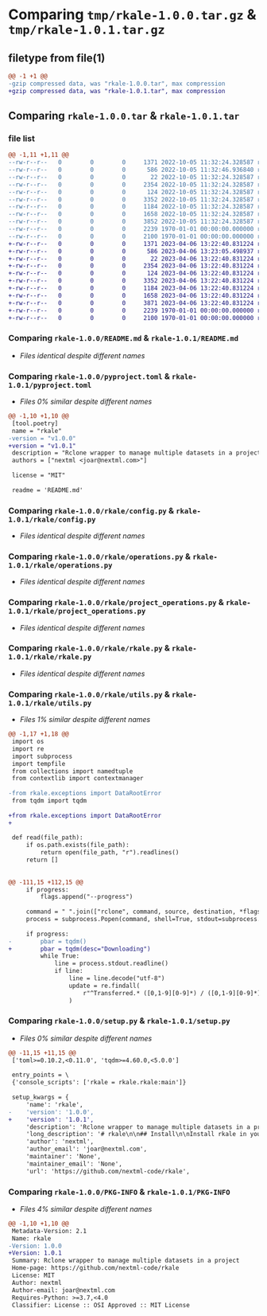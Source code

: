 # Comparing `tmp/rkale-1.0.0.tar.gz` & `tmp/rkale-1.0.1.tar.gz`

## filetype from file(1)

```diff
@@ -1 +1 @@
-gzip compressed data, was "rkale-1.0.0.tar", max compression
+gzip compressed data, was "rkale-1.0.1.tar", max compression
```

## Comparing `rkale-1.0.0.tar` & `rkale-1.0.1.tar`

### file list

```diff
@@ -1,11 +1,11 @@
--rw-r--r--   0        0        0     1371 2022-10-05 11:32:24.328587 rkale-1.0.0/README.md
--rw-r--r--   0        0        0      586 2022-10-05 11:32:46.936840 rkale-1.0.0/pyproject.toml
--rw-r--r--   0        0        0       22 2022-10-05 11:32:24.328587 rkale-1.0.0/rkale/__init__.py
--rw-r--r--   0        0        0     2354 2022-10-05 11:32:24.328587 rkale-1.0.0/rkale/config.py
--rw-r--r--   0        0        0      124 2022-10-05 11:32:24.328587 rkale-1.0.0/rkale/exceptions.py
--rw-r--r--   0        0        0     3352 2022-10-05 11:32:24.328587 rkale-1.0.0/rkale/operations.py
--rw-r--r--   0        0        0     1184 2022-10-05 11:32:24.328587 rkale-1.0.0/rkale/project_operations.py
--rw-r--r--   0        0        0     1658 2022-10-05 11:32:24.328587 rkale-1.0.0/rkale/rkale.py
--rw-r--r--   0        0        0     3852 2022-10-05 11:32:24.328587 rkale-1.0.0/rkale/utils.py
--rw-r--r--   0        0        0     2239 1970-01-01 00:00:00.000000 rkale-1.0.0/setup.py
--rw-r--r--   0        0        0     2100 1970-01-01 00:00:00.000000 rkale-1.0.0/PKG-INFO
+-rw-r--r--   0        0        0     1371 2023-04-06 13:22:40.831224 rkale-1.0.1/README.md
+-rw-r--r--   0        0        0      586 2023-04-06 13:23:05.498937 rkale-1.0.1/pyproject.toml
+-rw-r--r--   0        0        0       22 2023-04-06 13:22:40.831224 rkale-1.0.1/rkale/__init__.py
+-rw-r--r--   0        0        0     2354 2023-04-06 13:22:40.831224 rkale-1.0.1/rkale/config.py
+-rw-r--r--   0        0        0      124 2023-04-06 13:22:40.831224 rkale-1.0.1/rkale/exceptions.py
+-rw-r--r--   0        0        0     3352 2023-04-06 13:22:40.831224 rkale-1.0.1/rkale/operations.py
+-rw-r--r--   0        0        0     1184 2023-04-06 13:22:40.831224 rkale-1.0.1/rkale/project_operations.py
+-rw-r--r--   0        0        0     1658 2023-04-06 13:22:40.831224 rkale-1.0.1/rkale/rkale.py
+-rw-r--r--   0        0        0     3871 2023-04-06 13:22:40.831224 rkale-1.0.1/rkale/utils.py
+-rw-r--r--   0        0        0     2239 1970-01-01 00:00:00.000000 rkale-1.0.1/setup.py
+-rw-r--r--   0        0        0     2100 1970-01-01 00:00:00.000000 rkale-1.0.1/PKG-INFO
```

### Comparing `rkale-1.0.0/README.md` & `rkale-1.0.1/README.md`

 * *Files identical despite different names*

### Comparing `rkale-1.0.0/pyproject.toml` & `rkale-1.0.1/pyproject.toml`

 * *Files 0% similar despite different names*

```diff
@@ -1,10 +1,10 @@
 [tool.poetry]
 name = "rkale"
-version = "v1.0.0"
+version = "v1.0.1"
 description = "Rclone wrapper to manage multiple datasets in a project"
 authors = ["nextml <joar@nextml.com>"]
 
 license = "MIT"
 
 readme = 'README.md'
```

### Comparing `rkale-1.0.0/rkale/config.py` & `rkale-1.0.1/rkale/config.py`

 * *Files identical despite different names*

### Comparing `rkale-1.0.0/rkale/operations.py` & `rkale-1.0.1/rkale/operations.py`

 * *Files identical despite different names*

### Comparing `rkale-1.0.0/rkale/project_operations.py` & `rkale-1.0.1/rkale/project_operations.py`

 * *Files identical despite different names*

### Comparing `rkale-1.0.0/rkale/rkale.py` & `rkale-1.0.1/rkale/rkale.py`

 * *Files identical despite different names*

### Comparing `rkale-1.0.0/rkale/utils.py` & `rkale-1.0.1/rkale/utils.py`

 * *Files 1% similar despite different names*

```diff
@@ -1,17 +1,18 @@
 import os
 import re
 import subprocess
 import tempfile
 from collections import namedtuple
 from contextlib import contextmanager
 
-from rkale.exceptions import DataRootError
 from tqdm import tqdm
 
+from rkale.exceptions import DataRootError
+
 
 def read(file_path):
     if os.path.exists(file_path):
         return open(file_path, "r").readlines()
     return []
 
 
@@ -111,15 +112,15 @@
     if progress:
         flags.append("--progress")
 
     command = " ".join(["rclone", command, source, destination, *flags])
     process = subprocess.Popen(command, shell=True, stdout=subprocess.PIPE)
 
     if progress:
-        pbar = tqdm()
+        pbar = tqdm(desc="Downloading")
         while True:
             line = process.stdout.readline()
             if line:
                 line = line.decode("utf-8")
                 update = re.findall(
                     r"^Transferred.* ([0,1-9][0-9]*) / ([0,1-9][0-9]*)", line
                 )
```

### Comparing `rkale-1.0.0/setup.py` & `rkale-1.0.1/setup.py`

 * *Files 0% similar despite different names*

```diff
@@ -11,15 +11,15 @@
 ['toml>=0.10.2,<0.11.0', 'tqdm>=4.60.0,<5.0.0']
 
 entry_points = \
 {'console_scripts': ['rkale = rkale.rkale:main']}
 
 setup_kwargs = {
     'name': 'rkale',
-    'version': '1.0.0',
+    'version': '1.0.1',
     'description': 'Rclone wrapper to manage multiple datasets in a project',
     'long_description': '# rkale\n\n## Install\n\nInstall rkale in your project using poetry:\n\n```bash\npoetry add rkale\n```\n\nUse pip if you want a global installation:\n\n```bash\npip install rkale\n```\n\n## Configuration\n\n### Global\n\n`~/.config/rkale/rkale.conf`:\n```toml\n[data]\nroot = "path to data folder where datasets are stored"\n\n[aliases]\nwasabi = "optional alias for remote in rclone.conf"\n\n[rclone] # global flags for rclone\nflags = ["--transfers 32", "--checkers 32"]\n```\n\nIf aliases are empty the remote name from the project config is used in the\nrclone lookup.\n\n### Project\nConfigure project datasets in the pyproject.toml file:\n\n`<project path>/pyproject.toml`:\n```toml\n[[tool.rkale.dataset]]\nname = "dataset_1"\nremote = "remote_1"\n\n[[tool.rkale.dataset]]\nname = "dataset_2"\nremote = "remote_2"\n```\n\nThe remote specified for the dataset must match a remote in the `rclone.conf`\nor an alias in the global rkale configuration.\n\n## Usage\n\n### Python interface\n\n```python\nfrom rkale.config import dataset_paths\n\n\ndef dataset_path():\n    return dataset_paths()["dataset_1"]\n```\n\n### Syncing datasets\n\nSyncs the local datasets to be identical to the remote\n\n```bash\nrkale psync\n```\n\nSyncs the remote datasets to be identical to the local\n\n```bash\nrkale psync --upstream\n```\n\nSame as rclone sync but checks differences first and asks for confirmation\n\n```bash\nrkale sync <source> <destination>\n```\n',
     'author': 'nextml',
     'author_email': 'joar@nextml.com',
     'maintainer': 'None',
     'maintainer_email': 'None',
     'url': 'https://github.com/nextml-code/rkale',
```

### Comparing `rkale-1.0.0/PKG-INFO` & `rkale-1.0.1/PKG-INFO`

 * *Files 4% similar despite different names*

```diff
@@ -1,10 +1,10 @@
 Metadata-Version: 2.1
 Name: rkale
-Version: 1.0.0
+Version: 1.0.1
 Summary: Rclone wrapper to manage multiple datasets in a project
 Home-page: https://github.com/nextml-code/rkale
 License: MIT
 Author: nextml
 Author-email: joar@nextml.com
 Requires-Python: >=3.7,<4.0
 Classifier: License :: OSI Approved :: MIT License
```

